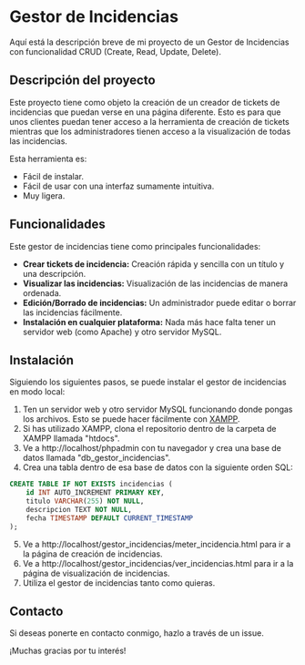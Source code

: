 # Gestor de Incidencias

Aquí está la descripción breve de mi proyecto de un Gestor de Incidencias con funcionalidad CRUD (Create, Read, Update, Delete).

## Descripción del proyecto

Este proyecto tiene como objeto la creación de un creador de tickets de incidencias que puedan verse en una página diferente. Esto es para que unos clientes puedan tener acceso a la herramienta de creación de tickets mientras que los administradores tienen acceso a la visualización de todas las incidencias.

Esta herramienta es:

- Fácil de instalar.
- Fácil de usar con una interfaz sumamente intuitiva.
- Muy ligera.

## Funcionalidades

Este gestor de incidencias tiene como principales funcionalidades:

- **Crear tickets de incidencia:** Creación rápida y sencilla con un título y una descripción.
- **Visualizar las incidencias:** Visualización de las incidencias de manera ordenada.
- **Edición/Borrado de incidencias:** Un administrador puede editar o borrar las incidencias fácilmente.
- **Instalación en cualquier plataforma:** Nada más hace falta tener un servidor web (como Apache) y otro servidor MySQL.

## Instalación

Siguiendo los siguientes pasos, se puede instalar el gestor de incidencias en modo local:

1. Ten un servidor web y otro servidor MySQL funcionando donde pongas los archivos. Esto se puede hacer fácilmente con [XAMPP](https://www.apachefriends.org/es/download.html).
2. Si has utilizado XAMPP, clona el repositorio dentro de la carpeta de XAMPP llamada "htdocs".
3. Ve a http://localhost/phpadmin con tu navegador y crea una base de datos llamada "db_gestor_incidencias".
4. Crea una tabla dentro de esa base de datos con la siguiente orden SQL:
```sql
CREATE TABLE IF NOT EXISTS incidencias (
    id INT AUTO_INCREMENT PRIMARY KEY,
    titulo VARCHAR(255) NOT NULL,
    descripcion TEXT NOT NULL,
    fecha TIMESTAMP DEFAULT CURRENT_TIMESTAMP
);
```
5. Ve a http://localhost/gestor_incidencias/meter_incidencia.html para ir a la página de creación de incidencias.
6. Ve a http://localhost/gestor_incidencias/ver_incidencias.html para ir a la página de visualización de incidencias.
7. Utiliza el gestor de incidencias tanto como quieras.


## Contacto

Si deseas ponerte en contacto conmigo, hazlo a través de un issue.

¡Muchas gracias por tu interés!
